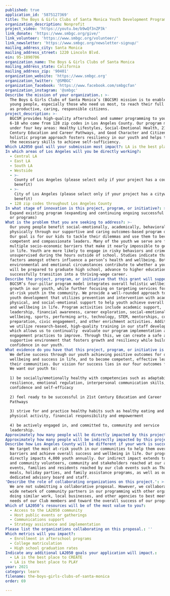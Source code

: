 ```yaml
---
published: true
application_id: '5875127369'
title: The Boys & Girls Clubs of Santa Monica Youth Development Programs
organization_description: Nonprofit
project_video: 'https://youtu.be/b9wQf3nZP3k'
link_donate: 'https://www.smbgc.org/give/'
link_volunteer: 'https://www.smbgc.org/volunteer/'
link_newsletter: 'https://www.smbgc.org/newsletter-signup/'
mailing_address_city: Santa Monica
mailing_address_street: 1220 Lincoln Blvd.
ein: 95-1890706
organization_name: The Boys & Girls Clubs of Santa Monica
mailing_address_state: California
mailing_address_zip: '90401'
organization_website: 'https://www.smbgc.org'
organization_twitter: '@SMBGC'
organization_facebook: 'https://www.facebook.com/smbgcfan'
organization_instagram: '@smbgc'
Describe the mission of your organization.: >-
  The Boys & Girls Clubs of Santa Monica’s (BGCSM) mission is to enable all
  young people, especially those who need us most, to reach their full potential
  as productive, caring, responsible citizens.  
project_description: >-
  BGCSM provides high-quality afterschool and summer programming to youth ages
  6-18 who come from 128 zip codes in Los Angeles County. Our program model fits
  under four key areas: Healthy Lifestyles, Social-Emotional Health, 21st
  Century Education and Career Pathways, and Good Character and Citizenship. Our
  holistic program approach fosters resiliency in our youth and helps them build
  the necessary skills to achieve self-sufficiency.
Which LA2050 goal will your submission most impact?: LA is the best place to LEARN
In which areas of Los Angeles will you be directly working?:
  - Central LA
  - East LA
  - South LA
  - Westside
  - >-
    County of Los Angeles (please select only if your project has a countywide
    benefit)
  - >-
    City of Los Angeles (please select only if your project has a citywide
    benefit)
  - 128 zip codes throughout Los Angeles County
In what stage of innovation is this project, program, or initiative?: >-
  Expand existing program (expanding and continuing ongoing successful projects
  or programs)
What is the problem that you are seeking to address?: >-
  Our young people benefit social-emotionally, academically, behaviorally, and
  physically through our supportive and caring outcomes-based program design.
  Our goal is for our kids to tackle their dilemmas and use them to become
  competent and compassionate leaders. Many of the youth we serve are facing
  multiple socio-economic barriers that make it nearly impossible to get ahead
  in life. Youth are more likely to engage in risky behaviors and crime when
  unsupervised during the hours outside of school. Studies indicate that these
  factors amongst others influence a person’s health and wellbeing. Both
  environmental and emotional circumstances contribute to whether a young person
  will be prepared to graduate high school, advance to higher education, and
  successfully transition into a thriving-wage career.  
Describe the project, program, or initiative that this grant will support to address the problem identified.: >-
  BGCSM’s four-pillar program model integrates overall holistic wellbeing and
  growth in our youth, while further focusing on targeting services for our most
  at-risk youth in the community. We provide a well-rounded approach toward
  youth development that utilizes prevention and intervention with academic,
  physical, and social-emotional support to help youth achieve overall success
  and wellbeing in life. Program activities include academic support,
  leadership, financial awareness, career exploration, social-emotional
  wellbeing, sports, performing arts, technology, STEM, mentorships, college
  preparation, civic engagement, and other enrichment activities. Additionally,
  we utilize research-based, high-quality training in our staff development,
  which allows us to continually  evaluate our program implementation and youth
  engagement practices to improve. Through this, we can create a safe and
  supportive environment that fosters growth and resiliency while building
  confidence in our youth.
What evidence do you have that this project, program, or initiative is or will be successful, and how will you define and measure success?: >-
  We define success through our youth achieving positive outcomes for overall
  wellbeing and success in life, and to become competent, effective leaders in
  their communities. Our vision for success lies in our four outcomes for youth.
  We want our youth to: 
   
  1) be socially/emotionally healthy with competencies such as adaptability,
  resilience, emotional regulation, interpersonal communication skills,
  confidence and self-efficacy   
   
  2) feel ready to be successful in 21st Century Education and Career
  Pathways   
   
  3) strive for and practice healthy habits such as healthy eating and regular
  physical activity, financial responsibility and empowerment   
   
  4) be actively engaged in, and committed to, community and service
  leadership.   
Approximately how many people will be directly impacted by this project, program, or initiative?: '4000'
Approximately how many people will be indirectly impacted by this project, program, or initiative?: '14500'
Describe how Los Angeles County will be different if your work is successful.: >-
  We target the most at-risk youth in our communities to help them overcome
  barriers and achieve overall success and wellbeing in life. Our programming
  directly impacts 4,000 youth annually. Our indirect impact extends to our teen
  and community volunteers, community and stakeholders reached at our annual
  events, families and residents reached by our club events such as Thanksgiving
  meals, holiday parties, and family assistance programs, as well as our
  dedicated advisory board and staff. 
'Describe the role of collaborating organizations on this project.': >-
  We are not submitting a collaborative proposal. However, we collaborate with a
  wide network of community partners in our programming with other organizations
  doing similar work, local businesses, and other agencies to best meet the
  needs of our Club members and toward the overall success of our programs.
Which of LA2050’s resources will be of the most value to you?:
  - Access to the LA2050 community
  - Host public events or gatherings
  - Communications support
  - Strategy assistance and implementation
Please list the organizations collaborating on this proposal.: ''
Which metrics will you impact?:
  - Enrollment in afterschool programs
  - College matriculation
  - High school graduation rates
Indicate any additional LA2050 goals your application will impact.:
  - LA is the best place to CREATE
  - LA is the best place to PLAY
year: 2021
category: learn
filename: the-boys-girls-clubs-of-santa-monica
order: 69

---
```

